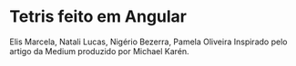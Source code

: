 # Tetris feito em Angular
Elis Marcela, Natali Lucas, Nigério Bezerra, Pamela Oliveira
Inspirado pelo artigo da Medium produzido por Michael Karén.
